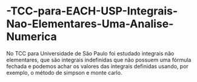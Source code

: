 # -TCC-para-EACH-USP-Integrais-Nao-Elementares-Uma-Analise-Numerica
No TCC para Universidade de São Paulo foi estudado integrais não elementares, que são
integrais indefinidas que não possuem uma fórmula fechada e podemos achar os valores das integrais definidas
usando, por exemplo, o método de simpson e monte carlo.
